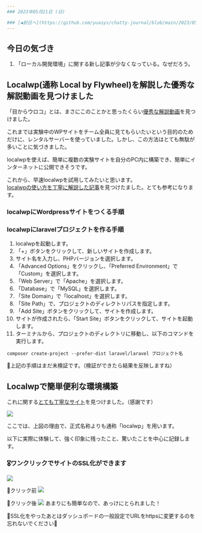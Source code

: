 ```yaml
---
### 2023年05月21日 (日)

### [◀️前日へ](https://github.com/yuasys/chatty-journal/blob/main/2023/05/2023-05-20.md)&emsp;&emsp;&emsp;&emsp;[翌日へ▶️](https://github.com/yuasys/chatty-journal/blob/main/2023/05/2023-05-22.md)
---
```


## 今日の気づき
1. 「ローカル開発環境」に関する新し記事が少なくなっている。なぜだろう。

Localwp(通称 Local by Flywheel)を解説した優秀な解説動画を見つけました
--

「目からウロコ」とは、まさにこのことかと思ったくらい[優秀な解説動画](https://youtu.be/qxCIuLl4QN0)を見つけました。  

これまでは実験中のWPサイトをチーム全員に見てもらいたいという目的のためだけに、レンタルサーバーを使っていました。しかし、この方法はとても無駄が多いことに気づきました。  

localwpを使えば、簡単に複数の実験サイトを自分のPC内に構築でき、簡単にインターネットに公開できそうです。  

これから、早速localwpを試用してみたいと思います。  
[localwpの使い方を丁寧に解説した記事](https://wpmake.jp/contents/knowledge/construct/about_local/#%E3%80%8CLocal%E3%80%8D%E3%81%A7WordPress%E3%81%AE%E8%A8%AD%E5%AE%9A%E3%82%92%E3%81%8A%E3%81%93%E3%81%AA%E3%81%86)を見つけたました。とても参考になります。

### localwpにWordpressサイトをつくる手順

### localwpにlaravelプロジェクトを作る手順

1. localwpを起動します。
1. 「+」ボタンをクリックして、新しいサイトを作成します。
1. サイト名を入力し、PHPバージョンを選択します。
1. 「Advanced Options」をクリックし、「Preferred Environment」で「Custom」を選択します。
1. 「Web Server」で「Apache」を選択します。
1. 「Database」で「MySQL」を選択します。
3. 「Site Domain」で「localhost」を選択します。
4. 「Site Path」で、プロジェクトのディレクトリパスを指定します。
5. 「Add Site」ボタンをクリックして、サイトを作成します。
6. サイトが作成されたら、「Start Site」ボタンをクリックして、サイトを起動します。
7. ターミナルから、プロジェクトのディレクトリに移動し、以下のコマンドを実行します。

```bash=
composer create-project --prefer-dist laravel/laravel プロジェクト名
```

📌上記の手順はまだ未検証です。（検証ができたら結果を反映しますね）

## Localwpで簡単便利な環境構築

これに関する[とても丁寧なサイト](https://wpmake.jp/contents/knowledge/construct/about_local)を見つけました。（感謝です）

![](https://hackmd.io/_uploads/rJUOgYPr2.png)

ここでは、上図の理由で、正式名称よりも通称「localwp」を用います。  

以下に実際に体験して、強く印象に残ったこと、驚いたことを中心に記録します。

### 🎖️ワンクリックでサイトのSSL化ができます
![](https://hackmd.io/_uploads/SywL-FvS3.png)  


📌クリック前 ![](https://hackmd.io/_uploads/B1r2-KwBn.png)  

📌クリック後 ![](https://hackmd.io/_uploads/r1cBGFDr3.png)
あまりにも簡単なので、あっけにとられました！

🦞SSL化をやったあとはダッシュボードの一般設定でURLをhttpsに変更するのを忘れないでください🦞



